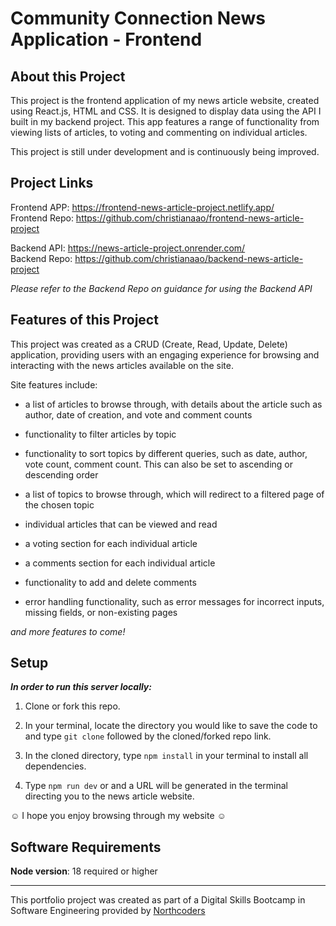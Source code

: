 # Community Connection News Application - Frontend

## About this Project

This project is the frontend application of my news article website, created using React.js, HTML and CSS. It is designed to display data using the API I built in my backend project. This app features a range of functionality from viewing lists of articles, to voting and commenting on individual articles.

This project is still under development and is continuously being improved.

## Project Links

Frontend APP: https://frontend-news-article-project.netlify.app/<br/>
Frontend Repo: https://github.com/christianaao/frontend-news-article-project

Backend API: https://news-article-project.onrender.com/<br/>
Backend Repo: https://github.com/christianaao/backend-news-article-project

_Please refer to the Backend Repo on guidance for using the Backend API_

## Features of this Project

This project was created as a CRUD (Create, Read, Update, Delete) application, providing users with an engaging experience for browsing and interacting with the news articles available on the site.

Site features include:

* a list of articles to browse through, with details about the article such as author, date of creation, and vote and comment counts

* functionality to filter articles by topic

* functionality to sort topics by different queries, such as date, author, vote count, comment count. This can also be set to ascending or descending order

* a list of topics to browse through, which will redirect to a filtered page of the chosen topic

* individual articles that can be viewed and read

* a voting section for each individual article

* a comments section for each individual article

* functionality to add and delete comments

* error handling functionality, such as error messages for incorrect inputs, missing fields, or non-existing pages

_and more features to come!_

## Setup

**_In order to run this server locally:_**

1. Clone or fork this repo.

2. In your terminal, locate the directory you would like to save the code to and type `git clone` followed by the cloned/forked repo link.

3. In the cloned directory, type `npm install` in your terminal to install all dependencies. 

4. Type `npm run dev` or and a URL will be generated in the terminal directing you to the news article website.

☺ I hope you enjoy browsing through my website ☺

## Software Requirements
**Node version**: 18 required or higher

---

This portfolio project was created as part of a Digital Skills Bootcamp in Software Engineering provided by [Northcoders](https://northcoders.com/)
